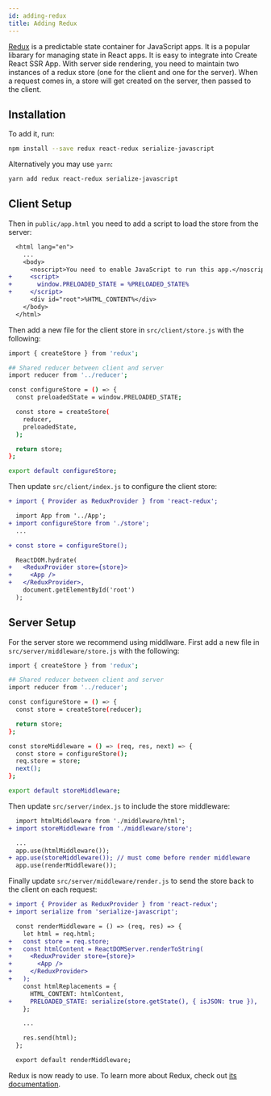 ```yaml
---
id: adding-redux
title: Adding Redux
---
```


[Redux](https://redux.js.org/) is a predictable state container for JavaScript apps. It is a popular libarary for managing state in React apps. It is easy to integrate into Create React SSR App. With server side rendering, you need to maintain two instances of a redux store (one for the client and one for the server). When a request comes in, a store will get created on the server, then passed to the client.

## Installation

To add it, run:

```sh
npm install --save redux react-redux serialize-javascript
```

Alternatively you may use `yarn`:

```sh
yarn add redux react-redux serialize-javascript
```

## Client Setup

Then in `public/app.html` you need to add a script to load the store from the server:

```diff
  <html lang="en">
    ...
    <body>
      <noscript>You need to enable JavaScript to run this app.</noscript>
+     <script>
+       window.PRELOADED_STATE = %PRELOADED_STATE%
+     </script>
      <div id="root">%HTML_CONTENT%</div>
    </body>
  </html>
```

Then add a new file for the client store in `src/client/store.js` with the following:

```sh
import { createStore } from 'redux';

## Shared reducer between client and server
import reducer from '../reducer';

const configureStore = () => {
  const preloadedState = window.PRELOADED_STATE;

  const store = createStore(
    reducer,
    preloadedState,
  );

  return store;
};

export default configureStore;
```

Then update `src/client/index.js` to configure the client store:

```diff
+ import { Provider as ReduxProvider } from 'react-redux';

  import App from '../App';
+ import configureStore from './store';
  ...

+ const store = configureStore();

  ReactDOM.hydrate(
+   <ReduxProvider store={store}>
+     <App />
+   </ReduxProvider>,
    document.getElementById('root')
  );
```

## Server Setup

For the server store we recommend using middlware. First add a new file in `src/server/middleware/store.js` with the following:

```sh
import { createStore } from 'redux';

## Shared reducer between client and server
import reducer from '../reducer';

const configureStore = () => {
  const store = createStore(reducer);

  return store;
};

const storeMiddleware = () => (req, res, next) => {
  const store = configureStore();
  req.store = store;
  next();
};

export default storeMiddleware;
```

Then update `src/server/index.js` to include the store middleware:

```diff
  import htmlMiddleware from './middleware/html';
+ import storeMiddleware from './middleware/store';

  ...
  app.use(htmlMiddleware());
+ app.use(storeMiddleware()); // must come before render middleware
  app.use(renderMiddleware());
```

Finally update `src/server/middleware/render.js` to send the store back to the client on each request:

```diff
+ import { Provider as ReduxProvider } from 'react-redux';
+ import serialize from 'serialize-javascript';

  const renderMiddleware = () => (req, res) => {
    let html = req.html;
+   const store = req.store;
+   const htmlContent = ReactDOMServer.renderToString(
+     <ReduxProvider store={store}>
+       <App />
+     </ReduxProvider>
+   );
    const htmlReplacements = {
      HTML_CONTENT: htmlContent,
+     PRELOADED_STATE: serialize(store.getState(), { isJSON: true }),
    };

    ...

    res.send(html);
  };

  export default renderMiddleware;
```

Redux is now ready to use. To learn more about Redux, check out [its documentation](https://reacttraining.com/react-router/web/).
